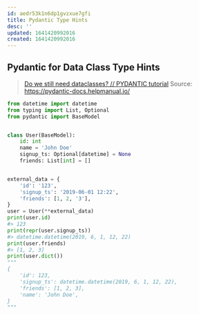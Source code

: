 ```yaml
---
id: aedr53k1n6dp1gvzxue7gfi
title: Pydantic Type Hints
desc: ''
updated: 1641420992016
created: 1641420992016
---
```



## Pydantic for Data Class Type Hints

> [Do we still need dataclasses? // PYDANTIC tutorial](https://youtu.be/Vj-iU-8_xLs)
> Source: <https://pydantic-docs.helpmanual.io/>

```python
from datetime import datetime
from typing import List, Optional
from pydantic import BaseModel


class User(BaseModel):
    id: int
    name = 'John Doe'
    signup_ts: Optional[datetime] = None
    friends: List[int] = []


external_data = {
    'id': '123',
    'signup_ts': '2019-06-01 12:22',
    'friends': [1, 2, '3'],
}
user = User(**external_data)
print(user.id)
#> 123
print(repr(user.signup_ts))
#> datetime.datetime(2019, 6, 1, 12, 22)
print(user.friends)
#> [1, 2, 3]
print(user.dict())
"""
{
    'id': 123,
    'signup_ts': datetime.datetime(2019, 6, 1, 12, 22),
    'friends': [1, 2, 3],
    'name': 'John Doe',
}
"""
```
